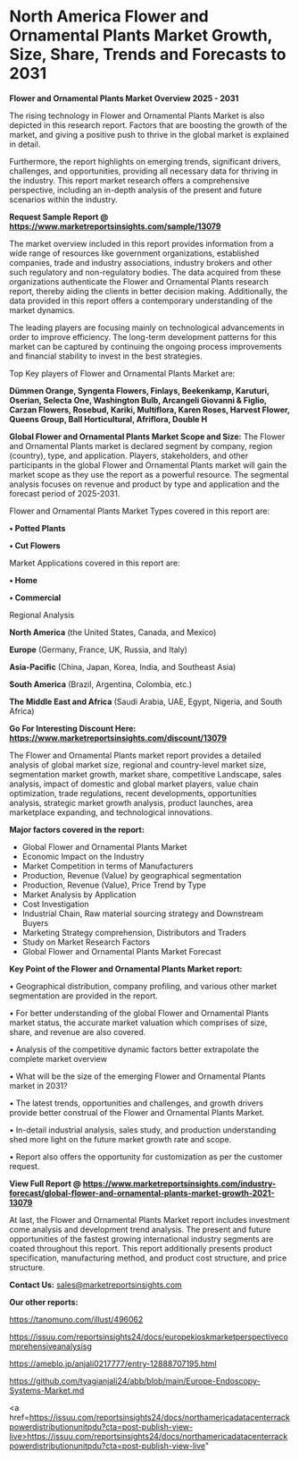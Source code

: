# North America Flower and Ornamental Plants Market Growth, Size, Share, Trends and Forecasts to 2031

<Strong> Flower and Ornamental Plants Market Overview 2025 - 2031</strong>

The rising technology in Flower and Ornamental Plants Market is also depicted in this research report. Factors that are boosting the growth of the market, and giving a positive push to thrive in the global market is explained in detail.

Furthermore, the report highlights on emerging trends, significant drivers, challenges, and opportunities, providing all necessary data for thriving in the industry. This report market research offers a comprehensive perspective, including an in-depth analysis of the present and future scenarios within the industry.

<strong>Request Sample Report @ <a href=https://www.marketreportsinsights.com/sample/13079>https://www.marketreportsinsights.com/sample/13079</a></strong>

The market overview included in this report provides information from a wide range of resources like government organizations, established companies, trade and industry associations, industry brokers and other such regulatory and non-regulatory bodies. The data acquired from these organizations authenticate the Flower and Ornamental Plants research report, thereby aiding the clients in better decision making. Additionally, the data provided in this report offers a contemporary understanding of the market dynamics.

The leading players are focusing mainly on technological advancements in order to improve efficiency. The long-term development patterns for this market can be captured by continuing the ongoing process improvements and financial stability to invest in the best strategies.

Top Key players of Flower and Ornamental Plants Market are:

<strong>Dümmen Orange, Syngenta Flowers, Finlays, Beekenkamp, Karuturi, Oserian, Selecta One, Washington Bulb, Arcangeli Giovanni & Figlio, Carzan Flowers, Rosebud, Kariki, Multiflora, Karen Roses, Harvest Flower, Queens Group, Ball Horticultural, Afriflora, Double H</strong>

<strong><b>Global Flower and Ornamental Plants Market Scope and Size:</b></strong>
The Flower and Ornamental Plants market is declared segment by company, region (country), type, and application. Players, stakeholders, and other participants in the global Flower and Ornamental Plants market will gain the market scope as they use the report as a powerful resource. The segmental analysis focuses on revenue and product by type and application and the forecast period of 2025-2031.

Flower and Ornamental Plants Market Types covered in this report are:

<strong>• Potted Plants

• Cut Flowers</strong>

Market Applications covered in this report are:

<strong>• Home

• Commercial</strong> 

Regional Analysis

<strong>North America</strong> (the United States, Canada, and Mexico)

<strong>Europe</strong> (Germany, France, UK, Russia, and Italy)

<strong>Asia-Pacific</strong> (China, Japan, Korea, India, and Southeast Asia)

<strong>South America</strong> (Brazil, Argentina, Colombia, etc.)

<strong>The Middle East and Africa</strong> (Saudi Arabia, UAE, Egypt, Nigeria, and South Africa)

<strong>Go For Interesting Discount Here: <a href=https://www.marketreportsinsights.com/discount/13079>https://www.marketreportsinsights.com/discount/13079</a></strong>

The Flower and Ornamental Plants market report provides a detailed analysis of global market size, regional and country-level market size, segmentation market growth, market share, competitive Landscape, sales analysis, impact of domestic and global market players, value chain optimization, trade regulations, recent developments, opportunities analysis, strategic market growth analysis, product launches, area marketplace expanding, and technological innovations.

<strong><b>Major factors covered in the report:</b></strong>
<ul>
  <li>Global Flower and Ornamental Plants Market </li>
  <li>Economic Impact on the Industry</li>
  <li>Market Competition in terms of Manufacturers</li>
  <li>Production, Revenue (Value) by geographical segmentation</li>
  <li>Production, Revenue (Value), Price Trend by Type</li>
  <li>Market Analysis by Application</li>
  <li>Cost Investigation</li>
  <li>Industrial Chain, Raw material sourcing strategy and Downstream Buyers</li>
  <li>Marketing Strategy comprehension, Distributors and Traders</li>
  <li>Study on Market Research Factors</li>
  <li>Global Flower and Ornamental Plants Market Forecast</li>
</ul>

<strong><b>Key Point of the Flower and Ornamental Plants Market report:</b></strong>

• Geographical distribution, company profiling, and various other market segmentation are provided in the report.

• For better understanding of the global Flower and Ornamental Plants market status, the accurate market valuation which comprises of size, share, and revenue are also covered.

• Analysis of the competitive dynamic factors better extrapolate the complete market overview

• What will be the size of the emerging Flower and Ornamental Plants market in 2031?

• The latest trends, opportunities and challenges, and growth drivers provide better construal of the Flower and Ornamental Plants Market.

• In-detail industrial analysis, sales study, and production understanding shed more light on the future market growth rate and scope.

• Report also offers the opportunity for customization as per the customer request.

<strong><b>View Full Report @ <a href=https://www.marketreportsinsights.com/industry-forecast/global-flower-and-ornamental-plants-market-growth-2021-13079>https://www.marketreportsinsights.com/industry-forecast/global-flower-and-ornamental-plants-market-growth-2021-13079</a></b></strong>


At last, the Flower and Ornamental Plants Market report includes investment come analysis and development trend analysis. The present and future opportunities of the fastest growing international industry segments are coated throughout this report. This report additionally presents product specification, manufacturing method, and product cost structure, and price structure.

<strong>Contact Us:</strong>
sales@marketreportsinsights.com

<strong>Our other reports:</strong>

<a href=https://tanomuno.com/illust/496062>https://tanomuno.com/illust/496062</a>

<a href=https://issuu.com/reportsinsights24/docs/europekioskmarketperspectivecomprehensiveanalysisg>https://issuu.com/reportsinsights24/docs/europekioskmarketperspectivecomprehensiveanalysisg</a>

<a href=https://ameblo.jp/anjali0217777/entry-12888707195.html>https://ameblo.jp/anjali0217777/entry-12888707195.html</a>

<a href=https://github.com/tyagianjali24/abb/blob/main/Europe-Endoscopy-Systems-Market.md>https://github.com/tyagianjali24/abb/blob/main/Europe-Endoscopy-Systems-Market.md</a>

<a href=https://issuu.com/reportsinsights24/docs/northamericadatacenterrackpowerdistributionunitpdu?cta=post-publish-view-live>https://issuu.com/reportsinsights24/docs/northamericadatacenterrackpowerdistributionunitpdu?cta=post-publish-view-live</a>"

